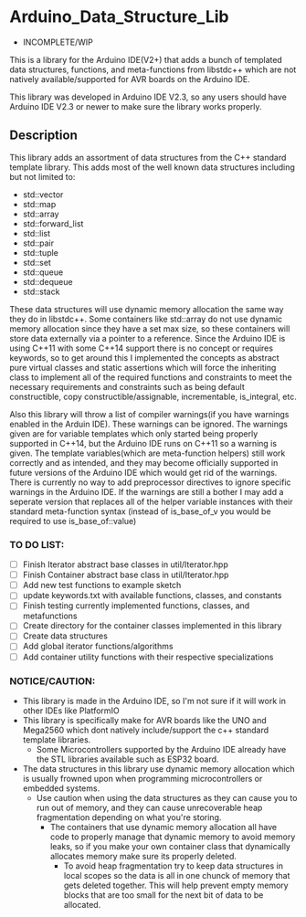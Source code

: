 # Arduino_Data_Structure_Lib

- INCOMPLETE/WIP

This is a library for the Arduino IDE(V2+) that adds a bunch of templated data structures, functions, and meta-functions from libstdc++ which are not natively available/supported for AVR boards on the Arduino IDE.

This library was developed in Arduino IDE V2.3, so any users should have Arduino IDE V2.3 or newer to make sure the library works properly.

## Description

This library adds an assortment of data structures from the C++ standard template library. This adds most of the well known data structures including but not limited to:
  - std::vector
  - std::map
  - std::array
  - std::forward_list
  - std::list
  - std::pair
  - std::tuple
  - std::set
  - std::queue
  - std::dequeue
  - std::stack

These data structures will use dynamic memory allocation the same way they do in libstdc++. Some containers like std::array do not use dynamic memory allocation since they have a set max size, so these containers
will store data externally via a pointer to a reference. Since the Arduino IDE is using C++11 with some C++14 support there is no concept or requires keywords, so to get around this I implemented the concepts as
abstract pure virtual classes and static assertions which will force the inheriting class to implement all of the required functions and constraints to meet the necessary requirements and constraints such as
being default constructible, copy constructible/assignable, incrementable, is_integral, etc.

Also this library will throw a list of compiler warnings(if you have warnings enabled in the Arduin IDE). These warnings can be ignored. The warnings given are for variable templates which only started being
properly supported in C++14, but the Arduino IDE runs on C++11 so a warning is given. The template variables(which are meta-function helpers) still work correctly and as intended, and they may become officially
supported in future versions of the Arduino IDE which would get rid of the warnings. There is currently no way to add preprocessor directives to ignore specific warnings in the Arduino IDE. If the warnings are
still a bother I may add a seperate version that replaces all of the helper variable instances with their standard meta-function syntax (instead of is_base_of_v<T> you would be required to use is_base_of<T>::value)

### TO DO LIST:
- [ ] Finish Iterator abstract base classes in util/Iterator.hpp
- [ ] Finish Container abstract base class in util/Iterator.hpp
- [ ] Add new test functions to example sketch
- [ ] update keywords.txt with available functions, classes, and constants
- [ ] Finish testing currently implemented functions, classes, and metafunctions
- [ ] Create directory for the container classes implemented in this library
- [ ] Create data structures
- [ ] Add global iterator functions/algorithms
- [ ] Add container utility functions with their respective specializations

### NOTICE/CAUTION:
* This library is made in the Arduino IDE, so I'm not sure if it will work in other IDEs like PlatformIO
* This library is specifically make for AVR boards like the UNO and Mega2560 which dont natively include/support the c++ standard template libraries.
  - Some Microcontrollers supported by the Arduino IDE already have the STL libraries available such as ESP32 board.
* The data structures in this library use dynamic memory allocation which is usually frowned upon when programming microcontrollers or embedded systems.
  - Use caution when using the data structures as they can cause you to run out of memory, and they can cause unrecoverable heap fragmentation depending on what you're storing.
    - The containers that use dynamic memory allocation all have code to properly manage that dynamic memory to avoid memory leaks, so if you make your own container class that dynamically allocates memory make sure its properly deleted.
      - To avoid heap fragmentation try to keep data structures in local scopes so the data is all in one chunck of memory that gets deleted together. This will help prevent empty memory blocks that are too small for the next bit of data to be allocated.
